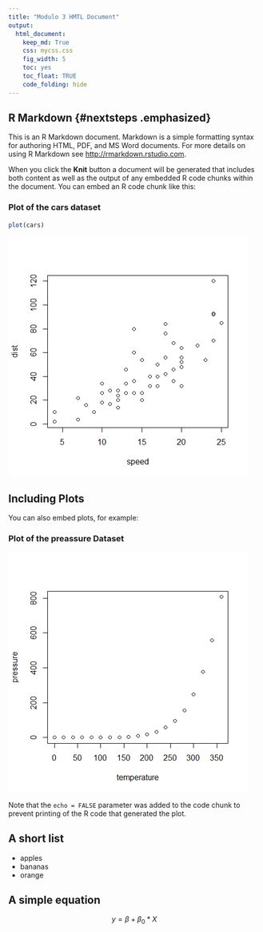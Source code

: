 ```yaml
---
title: "Modulo 3 HMTL Document"
output: 
  html_document:
    keep_md: True 
    css: mycss.css
    fig_width: 5
    toc: yes
    toc_float: TRUE
    code_folding: hide
---
```




## R Markdown {#nextsteps .emphasized}

This is an R Markdown document. Markdown is a simple formatting syntax for authoring HTML, PDF, and MS Word documents. For more details on using R Markdown see <http://rmarkdown.rstudio.com>.

When you click the **Knit** button a document will be generated that includes both content as well as the output of any embedded R code chunks within the document. You can embed an R code chunk like this:

### Plot of the cars dataset


```r
plot(cars)
```

![](index_files/figure-html/cars-1.png)<!-- -->

## Including Plots

You can also embed plots, for example:

### Plot of the preassure Dataset

![](index_files/figure-html/pressure-1.png)<!-- -->

Note that the `echo = FALSE` parameter was added to the code chunk to prevent printing of the R code that generated the plot.

## A short list 
- apples
- bananas
- orange

## A simple equation
$$ y= \beta + \beta_0*X $$
